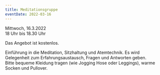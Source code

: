 ```yaml
---
title: Meditationsgruppe
eventDate: 2022-03-16
---
```


Mittwoch, 16.3.2022  
18 Uhr bis 18.30 Uhr  

Das Angebot ist kostenlos.

Einführung in die Meditation, Sitzhaltung und Atemtechnik. Es wird Gelegenheit zum Erfahrungsaustausch, Fragen und Antworten geben.  
Bitte bequeme Kleidung tragen (wie Jogging Hose oder Leggings), warme Socken und Pullover.  
